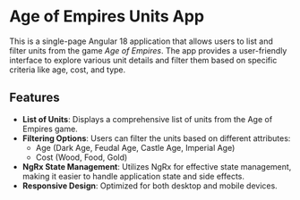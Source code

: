 # Age of Empires Units App

This is a single-page Angular 18 application that allows users to list and filter units from the game *Age of Empires*. The app provides a user-friendly interface to explore various unit details and filter them based on specific criteria like age, cost, and type.

## Features

- **List of Units**: Displays a comprehensive list of units from the Age of Empires game.
- **Filtering Options**: Users can filter the units based on different attributes:
    - Age (Dark Age, Feudal Age, Castle Age, Imperial Age)
    - Cost (Wood, Food, Gold)
- **NgRx State Management**: Utilizes NgRx for effective state management, making it easier to handle application state and side effects.
- **Responsive Design**: Optimized for both desktop and mobile devices.